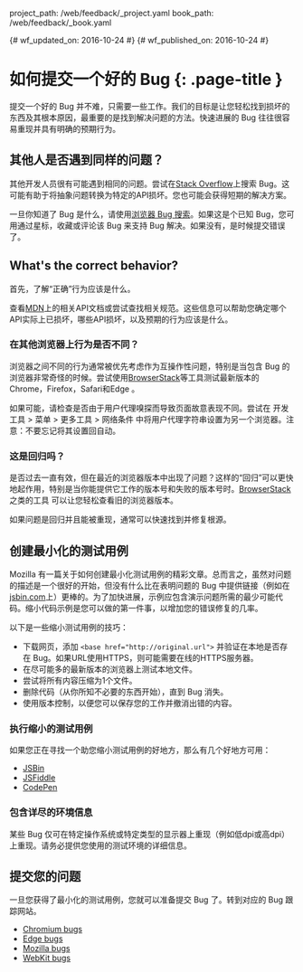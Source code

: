 project_path: /web/feedback/_project.yaml
book_path: /web/feedback/_book.yaml

{# wf_updated_on: 2016-10-24 #} {# wf_published_on: 2016-10-24 #}

# 如何提交一个好的 Bug {: .page-title }

提交一个好的 Bug 并不难，只需要一些工作。我们的目标是让您轻松找到损坏的东西及其根本原因，最重要的是找到解决问题的方法。快速进展的 Bug 往往很容易重现并具有明确的预期行为。

## 其他人是否遇到同样的问题？

其他开发人员很有可能遇到相同的问题。尝试在[Stack Overflow](http://stackoverflow.com/)上搜索 Bug。这可能有助于将抽象问题转换为特定的API损坏。您也可能会获得短期的解决方案。

一旦你知道了 Bug 是什么，请使用[浏览器 Bug 搜索](/web/feedback/)。如果这是个已知 Bug，您可用通过星标，收藏或评论该 Bug 来支持 Bug 解决。如果没有，是时候提交错误了。

## What's the correct behavior?

首先，了解“正确”行为应该是什么。

查看[MDN](https://developer.mozilla.org/)上的相关API文档或尝试查找相关规范。这些信息可以帮助您确定哪个API实际上已损坏，哪些API损坏，以及预期的行为应该是什么。

### 在其他浏览器上行为是否不同？

浏览器之间不同的行为通常被优先考虑作为互操作性问题，特别是当包含 Bug 的浏览器非常奇怪的时候。尝试使用[BrowserStack](https://www.browserstack.com/)等工具测试最新版本的Chrome，Firefox，Safari和Edge 。

如果可能，请检查是否由于用户代理嗅探而导致页面故意表现不同。尝试在 开发工具 > 菜单 > 更多工具 > 网络条件 中将用户代理字符串设置为另一个浏览器。注意：不要忘记将其设置回自动。

### 这是回归吗？

是否过去一直有效，但在最近的浏览器版本中出现了问题？这样的“回归”可以更快地起作用，特别是当你能提供它工作的版本号和失败的版本号时。[BrowserStack](https://www.browserstack.com/) 之类的工具 可以让您轻松查看旧的浏览器版本。

如果问题是回归并且能被重现，通常可以快速找到并修复根源。

## 创建最小化的测试用例

Mozilla 有一篇关于如何创建最小化测试用例的精彩文章。总而言之，虽然对问题的描述是一个很好的开始，但没有什么比在表明问题的 Bug 中提供链接（例如在 [jsbin.com](https://jsbin.com/)上）更棒的。为了加快进展，示例应包含演示问题所需的最少可能代码。缩小代码示例是您可以做的第一件事，以增加您的错误修复的几率。

以下是一些缩小测试用例的技巧：

- 下载网页，添加 `<base href="http://original.url">` 并验证在本地是否存在 Bug。如果URL使用HTTPS，则可能需要在线的HTTPS服务器。
- 在尽可能多的最新版本的浏览器上测试本地文件。
- 尝试将所有内容压缩为1个文件。
- 删除代码（从你所知不必要的东西开始），直到 Bug 消失。
- 使用版本控制，以便您可以保存您的工作并撤消出错的内容。

### 执行缩小的测试用例

如果您正在寻找一个助您缩小测试用例的好地方，那么有几个好地方可用：

- [JSBin](https://jsbin.com)
- [JSFiddle](https://jsfiddle.net)
- [CodePen](https://codepen.io)

### 包含详尽的环境信息

某些 Bug 仅可在特定操作系统或特定类型的显示器上重现（例如低dpi或高dpi）上重现。请务必提供您使用的测试环境的详细信息。

## 提交您的问题

一旦您获得了最小化的测试用例，您就可以准备提交 Bug 了。转到对应的 Bug 跟踪网站。

- [Chromium bugs](https://crbug.com)
- [Edge bugs](https://developer.microsoft.com/en-us/microsoft-edge/platform/issues/)
- [Mozilla bugs](https://bugzilla.mozilla.org/)
- [WebKit bugs](https://bugs.webkit.org/)
